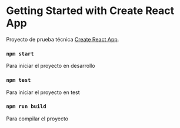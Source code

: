 # Getting Started with Create React App

Proyecto de prueba técnica [Create React App](https://github.com/facebook/create-react-app).

### `npm start`
Para iniciar el proyecto en desarrollo
### `npm test`
Para iniciar el proyecto en test
### `npm run build`
Para compilar el proyecto
